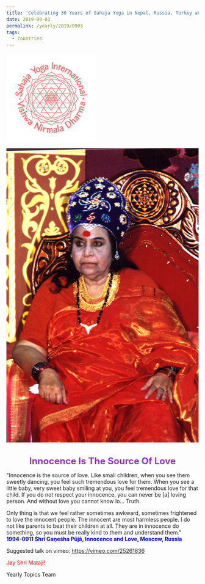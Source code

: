 ```yaml
---
title: 'Celebrating 30 Years of Sahaja Yoga in Nepal, Russia, Turkey and Ukraine, Post 16'
date: 2019-09-03
permalink: /yearly/2019/0903
tags:
  - countries
---
```


![PICTURE 9](/images/image9.png)

<div style="text-align: center"><img src="/images/image44.png" ,width="400" /></div>

<!-- ![PICTURE 44](/images/image44.png),width="500" -->

<br>
<p style="color:DarkOrchid; text-align:center">
<font size="+2"><b>Innocence Is The Source Of Love</b><br></font>
</p>

<p>
"Innocence is the source of love. Like small children, when you see them sweetly dancing, you feel such tremendous love for them. When you see a little baby, very sweet baby smiling at you, you feel tremendous love for that child. If you do not respect your innocence, you can never be [a] loving person. And without love you cannot know lo... Truth. 

Only thing is that we feel rather sometimes awkward, sometimes frightened to love the innocent people. The innocent are most harmless people. I do not like parents to beat their children at all. They are in innocence do something, so you must be really kind to them and understand them."<br>
<font color="blue"><b>1994-0911 Śhrī Gaṇeśha Pūjā, Innocence and Love, Moscow, Russia</b></font><br>
</p>

Suggested talk on vimeo: <a href="https://vimeo.com/25261836"> https://vimeo.com/25261836</a><br>

<p style="color:red;">Jay Shri Mataji!<br></p>

Yearly Topics Team